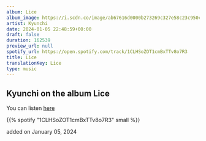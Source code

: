 ```yaml
---
album: Lice
album_image: https://i.scdn.co/image/ab67616d0000b273269c327e58c23c950c55bd0a
artist: Kyunchi
date: 2024-01-05 22:48:59+00:00
draft: false
duration: 162539
preview_url: null
spotify_url: https://open.spotify.com/track/1CLHSoZOT1cmBxTTv8o7R3
title: Lice
translationKey: Lice
type: music
---
```


## Kyunchi on the album Lice

You can listen [here](https://open.spotify.com/track/1CLHSoZOT1cmBxTTv8o7R3)

{{% spotify "1CLHSoZOT1cmBxTTv8o7R3" small %}}

added on January 05, 2024